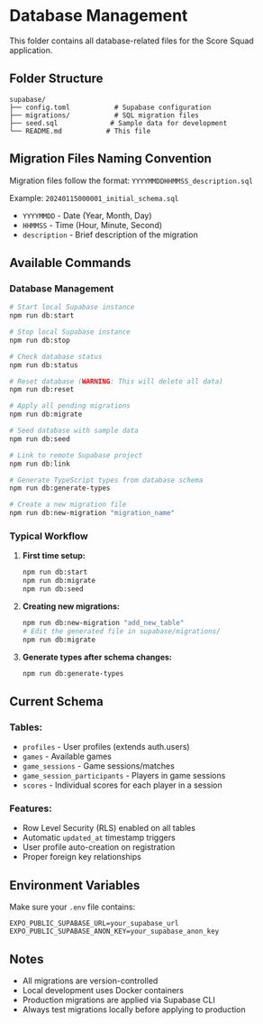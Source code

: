 # Database Management

This folder contains all database-related files for the Score Squad application.

## Folder Structure

```
supabase/
├── config.toml           # Supabase configuration
├── migrations/           # SQL migration files
├── seed.sql             # Sample data for development
└── README.md           # This file
```

## Migration Files Naming Convention

Migration files follow the format: `YYYYMMDDHHMMSS_description.sql`

Example: `20240115000001_initial_schema.sql`

- `YYYYMMDD` - Date (Year, Month, Day)
- `HHMMSS` - Time (Hour, Minute, Second)
- `description` - Brief description of the migration

## Available Commands

### Database Management
```bash
# Start local Supabase instance
npm run db:start

# Stop local Supabase instance
npm run db:stop

# Check database status
npm run db:status

# Reset database (WARNING: This will delete all data)
npm run db:reset

# Apply all pending migrations
npm run db:migrate

# Seed database with sample data
npm run db:seed

# Link to remote Supabase project
npm run db:link

# Generate TypeScript types from database schema
npm run db:generate-types

# Create a new migration file
npm run db:new-migration "migration_name"
```

### Typical Workflow

1. **First time setup:**
   ```bash
   npm run db:start
   npm run db:migrate
   npm run db:seed
   ```

2. **Creating new migrations:**
   ```bash
   npm run db:new-migration "add_new_table"
   # Edit the generated file in supabase/migrations/
   npm run db:migrate
   ```

3. **Generate types after schema changes:**
   ```bash
   npm run db:generate-types
   ```

## Current Schema

### Tables:
- `profiles` - User profiles (extends auth.users)
- `games` - Available games
- `game_sessions` - Game sessions/matches
- `game_session_participants` - Players in game sessions
- `scores` - Individual scores for each player in a session

### Features:
- Row Level Security (RLS) enabled on all tables
- Automatic `updated_at` timestamp triggers
- User profile auto-creation on registration
- Proper foreign key relationships

## Environment Variables

Make sure your `.env` file contains:
```
EXPO_PUBLIC_SUPABASE_URL=your_supabase_url
EXPO_PUBLIC_SUPABASE_ANON_KEY=your_supabase_anon_key
```

## Notes

- All migrations are version-controlled
- Local development uses Docker containers
- Production migrations are applied via Supabase CLI
- Always test migrations locally before applying to production